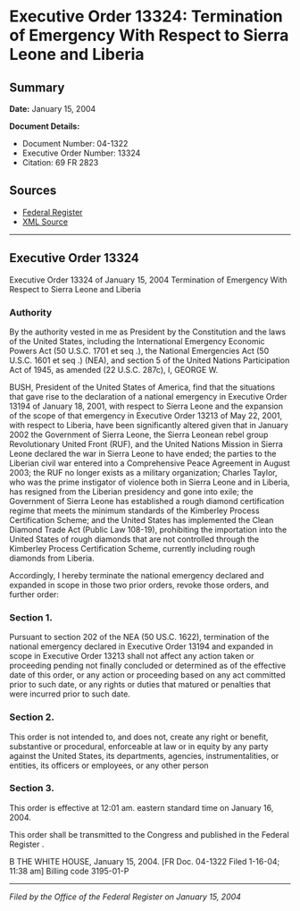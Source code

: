 # Executive Order 13324: Termination of Emergency With Respect to Sierra Leone and Liberia

## Summary

**Date:** January 15, 2004

**Document Details:**
- Document Number: 04-1322
- Executive Order Number: 13324
- Citation: 69 FR 2823

## Sources
- [Federal Register](https://www.federalregister.gov/documents/2004/01/20/04-1322/termination-of-emergency-with-respect-to-sierra-leone-and-liberia)
- [XML Source](https://www.federalregister.gov/documents/full_text/xml/2004/01/20/04-1322.xml)

---

## Executive Order 13324

Executive Order 13324 of January 15, 2004
Termination of Emergency With Respect to Sierra Leone and Liberia
### Authority

By the authority vested in me as President by the Constitution and the laws of the United States, including the International Emergency Economic Powers Act (50 U.S.C. 1701 
et seq
.), the National Emergencies Act (50 U.S.C. 1601 
et seq
.) (NEA), and section 5 of the United Nations Participation Act of 1945, as amended (22 U.S.C. 287c),
I, GEORGE W.

BUSH, President of the United States of America, find that the situations that gave rise to the declaration of a national emergency in Executive Order 13194 of January 18, 2001, with respect to Sierra Leone and the expansion of the scope of that emergency in Executive Order 13213 of May 22, 2001, with respect to Liberia, have been significantly altered given that in January 2002 the Government of Sierra Leone, the Sierra Leonean rebel group Revolutionary United Front (RUF), and the United Nations Mission in Sierra Leone declared the war in Sierra Leone to have ended; the parties to the Liberian civil war entered into a Comprehensive Peace Agreement in August 2003; the RUF no longer exists as a military organization; Charles Taylor, who was the prime instigator of violence both in Sierra Leone and in Liberia, has resigned from the Liberian presidency and gone into exile; the Government of Sierra Leone has established a rough diamond certification regime that meets the minimum standards of the Kimberley Process Certification Scheme; and the United States has implemented the Clean Diamond Trade Act (Public Law 108-19), prohibiting the importation into the United States of rough diamonds that are not controlled through the Kimberley Process Certification Scheme, currently including rough diamonds from Liberia.

Accordingly, I hereby terminate the national emergency declared and expanded in scope in those two prior orders, revoke those orders, and further order:
### Section 1.

Pursuant to section 202 of the NEA (50 US.C. 1622), termination of the national emergency declared in Executive Order 13194 and expanded in scope in Executive Order 13213 shall not affect any action taken or proceeding pending not finally concluded or determined as of the effective date of this order, or any action or proceeding based on any act committed prior to such date, or any rights or duties that matured or penalties that were incurred prior to such date.
### Section 2.

This order is not intended to, and does not, create any right or benefit, substantive or procedural, enforceable at law or in equity by any party against the United States, its departments, agencies, instrumentalities, or entities, its officers or employees, or any other person
### Section 3.

This order is effective at 12:01 am. eastern standard time on January 16, 2004.

This order shall be transmitted to the Congress and published in the 
Federal Register
.

B
THE WHITE HOUSE,
January 15, 2004.
[FR Doc. 04-1322
Filed 1-16-04; 11:38 am]
Billing code 3195-01-P

---

*Filed by the Office of the Federal Register on January 15, 2004*
